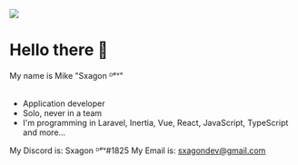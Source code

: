 ![](https://media.tenor.com/brlIhh4QroIAAAAd/venom-treasure-island.gif)

# Hello there 👋<br/>
My name is Mike "Sxagon ᴰᵉᵛ"<br/><br/>
- Application developer
- Solo, never in a team
- I'm programming in Laravel, Inertia, Vue, React, JavaScript, TypeScript and more...

My Discord is: Sxagon ᴰᵉᵛ#1825
My Email is: sxagondev@gmail.com
